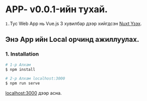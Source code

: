 # APP- v0.0.1-ийн тухай.
`1.`Тус Web App нь Vue.js 3 хувилбар дээр хийгдсэн [Nuxt Үзэх](https://nuxtjs.org/).

## Энэ App ийн Local орчинд ажиллуулах.

### 1.  Installation
```bash
# 1-р Алхам
$ npm install

# 2-р Алхам localhost:3000
$ npm run serve
```


[localhost:3000](http://localhost:3000) дээр асна.

[//]: # (#### Username: `admin@admin.com `)

[//]: # (#### Password: `admin123 `)

